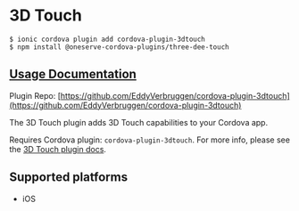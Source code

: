 # 3D Touch

```
$ ionic cordova plugin add cordova-plugin-3dtouch
$ npm install @oneserve-cordova-plugins/three-dee-touch
```

## [Usage Documentation](https://oneserve.gitbook.io/oneserve-cordova-plugins/plugins/three-dee-touch/)

Plugin Repo: [https://github.com/EddyVerbruggen/cordova-plugin-3dtouch](https://github.com/EddyVerbruggen/cordova-plugin-3dtouch)

The 3D Touch plugin adds 3D Touch capabilities to your Cordova app.

Requires Cordova plugin: `cordova-plugin-3dtouch`. For more info, please see the [3D Touch plugin docs](https://github.com/EddyVerbruggen/cordova-plugin-3dtouch).

## Supported platforms

- iOS
  


